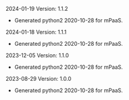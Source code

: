 2024-01-19 Version: 1.1.2
- Generated python2 2020-10-28 for mPaaS.

2024-01-18 Version: 1.1.1
- Generated python2 2020-10-28 for mPaaS.

2023-12-05 Version: 1.1.0
- Generated python2 2020-10-28 for mPaaS.

2023-08-29 Version: 1.0.0
- Generated python2 2020-10-28 for mPaaS.

